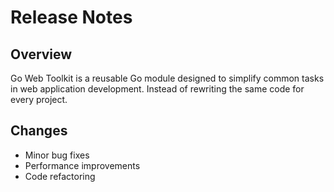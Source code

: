 # Release Notes

## Overview

Go Web Toolkit is a reusable Go module designed to simplify common tasks in web application development. Instead of rewriting the same code for every project.

## Changes

- Minor bug fixes
- Performance improvements
- Code refactoring
